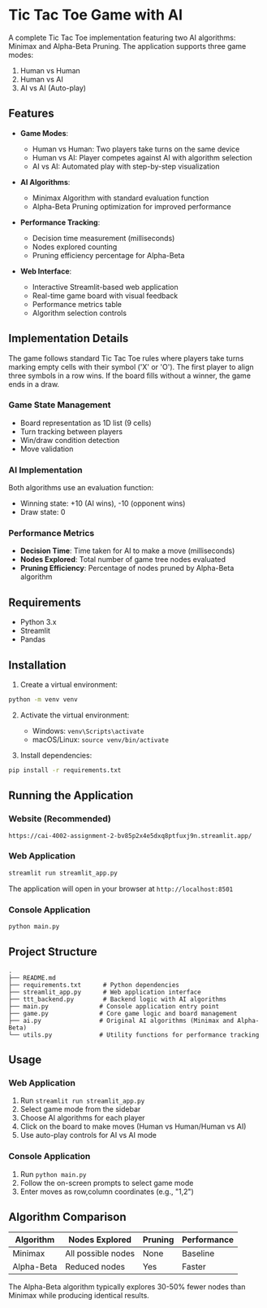 # Tic Tac Toe Game with AI

A complete Tic Tac Toe implementation featuring two AI algorithms: Minimax and Alpha-Beta Pruning. The application supports three game modes:
1. Human vs Human
2. Human vs AI 
3. AI vs AI (Auto-play)

## Features

- **Game Modes**:
  - Human vs Human: Two players take turns on the same device
  - Human vs AI: Player competes against AI with algorithm selection
  - AI vs AI: Automated play with step-by-step visualization

- **AI Algorithms**:
  - Minimax Algorithm with standard evaluation function
  - Alpha-Beta Pruning optimization for improved performance
  
- **Performance Tracking**:
  - Decision time measurement (milliseconds)
  - Nodes explored counting
  - Pruning efficiency percentage for Alpha-Beta

- **Web Interface**:
  - Interactive Streamlit-based web application
  - Real-time game board with visual feedback
  - Performance metrics table
  - Algorithm selection controls

## Implementation Details

The game follows standard Tic Tac Toe rules where players take turns marking empty cells with their symbol ('X' or 'O'). The first player to align three symbols in a row wins. If the board fills without a winner, the game ends in a draw.

### Game State Management
- Board representation as 1D list (9 cells)
- Turn tracking between players  
- Win/draw condition detection
- Move validation

### AI Implementation
Both algorithms use an evaluation function:
- Winning state: +10 (AI wins), -10 (opponent wins)
- Draw state: 0

### Performance Metrics
- **Decision Time**: Time taken for AI to make a move (milliseconds)
- **Nodes Explored**: Total number of game tree nodes evaluated
- **Pruning Efficiency**: Percentage of nodes pruned by Alpha-Beta algorithm

## Requirements
- Python 3.x
- Streamlit
- Pandas

## Installation

1. Create a virtual environment:
```bash
python -m venv venv
```

2. Activate the virtual environment:
   - Windows: `venv\Scripts\activate`
   - macOS/Linux: `source venv/bin/activate`

3. Install dependencies:
```bash
pip install -r requirements.txt
```

## Running the Application

### Website (Recommended)

    https://cai-4002-assignment-2-bv85p2x4e5dxq8ptfuxj9n.streamlit.app/
    
### Web Application
```bash
streamlit run streamlit_app.py
```
The application will open in your browser at `http://localhost:8501`

### Console Application
```bash
python main.py
```

## Project Structure
```
.
├── README.md
├── requirements.txt      # Python dependencies
├── streamlit_app.py      # Web application interface
├── ttt_backend.py        # Backend logic with AI algorithms
├── main.py              # Console application entry point  
├── game.py              # Core game logic and board management
├── ai.py                # Original AI algorithms (Minimax and Alpha-Beta)
└── utils.py             # Utility functions for performance tracking
```

## Usage

### Web Application
1. Run `streamlit run streamlit_app.py`
2. Select game mode from the sidebar
3. Choose AI algorithms for each player
4. Click on the board to make moves (Human vs Human/Human vs AI)
5. Use auto-play controls for AI vs AI mode

### Console Application
1. Run `python main.py`
2. Follow the on-screen prompts to select game mode
3. Enter moves as row,column coordinates (e.g., "1,2")

## Algorithm Comparison

| Algorithm | Nodes Explored | Pruning | Performance |
|-----------|----------------|---------|-------------|
| Minimax | All possible nodes | None | Baseline |
| Alpha-Beta | Reduced nodes | Yes | Faster |

The Alpha-Beta algorithm typically explores 30-50% fewer nodes than Minimax while producing identical results.
